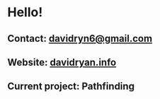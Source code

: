# Hello!

## Contact: davidryn6@gmail.com
## Website: [davidryan.info](http://davidryan.info)
## Current project: Pathfinding


